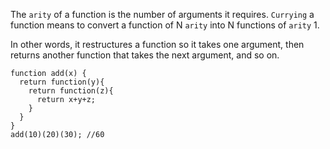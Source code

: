 The `arity` of a function is the number of arguments it requires. `Currying` a function means to convert a function of N `arity` into N functions of `arity` 1.

In other words, it restructures a function so it takes one argument, then returns another function that takes the next argument, and so on.
```
function add(x) {
  return function(y){
    return function(z){
      return x+y+z;
    }
  }
}
add(10)(20)(30); //60
```